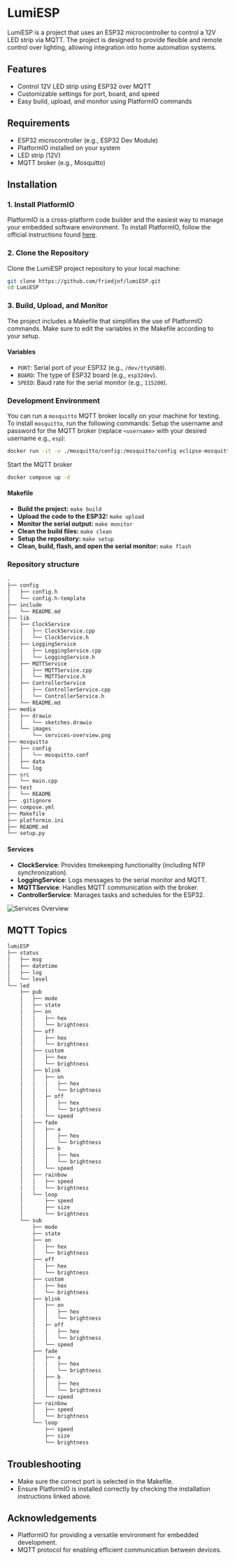 # LumiESP
LumiESP is a project that uses an ESP32 microcontroller to control a 12V LED strip via MQTT. The project is designed to provide flexible and remote control over lighting, allowing integration into home automation systems.

## Features
- Control 12V LED strip using ESP32 over MQTT
- Customizable settings for port, board, and speed
- Easy build, upload, and monitor using PlatformIO commands

## Requirements
- ESP32 microcontroller (e.g., ESP32 Dev Module)
- PlatformIO installed on your system
- LED strip (12V)
- MQTT broker (e.g., Mosquitto)

## Installation
### 1. Install PlatformIO
PlatformIO is a cross-platform code builder and the easiest way to manage your embedded software environment. To install PlatformIO, follow the official instructions found [here](https://docs.platformio.org/en/latest/core/installation/methods/installer-script.html).

### 2. Clone the Repository
Clone the LumiESP project repository to your local machine:

```bash
git clone https://github.com/friedjof/lumiESP.git
cd LumiESP
```

### 3. Build, Upload, and Monitor
The project includes a Makefile that simplifies the use of PlatformIO commands. Make sure to edit the variables in the Makefile according to your setup.

#### Variables
- `PORT`: Serial port of your ESP32 (e.g., `/dev/ttyUSB0`).
- `BOARD`: The type of ESP32 board (e.g., `esp32dev`).
- `SPEED`: Baud rate for the serial monitor (e.g., `115200`).

### Development Environment
You can run a `mosquitto` MQTT broker locally on your machine for testing. To install `mosquitto`, run the following commands:
Setup the username and password for the MQTT broker (replace `<username>` with your desired username e.g., `esp`):
```bash
docker run -it -v ./mosquitto/config:/mosquitto/config eclipse-mosquitto mosquitto_passwd -c /mosquitto/config/password.txt <username>
```

Start the MQTT broker
```bash
docker compose up -d
```

#### Makefile

- **Build the project:** `make build`
- **Upload the code to the ESP32:** `make upload`
- **Monitor the serial output:** `make monitor`
- **Clean the build files:** `make clean`
- **Setup the repository:** `make setup`
- **Clean, build, flash, and open the serial monitor:** `make flash`

### Repository structure
```txt
.
├── config
│   ├── config.h
│   └── config.h-template
├── include
│   └── README.md
├── lib
│   ├── ClockService
│   │   ├── ClockService.cpp
│   │   └── ClockService.h
│   ├── LoggingService
│   │   ├── LoggingService.cpp
│   │   └── LoggingService.h
│   ├── MQTTService
│   │   ├── MQTTService.cpp
│   │   └── MQTTService.h
│   ├── ControllerService
│   │   ├── ControllerService.cpp
│   │   └── ControllerService.h
│   └── README.md
├── media
│   ├── drawio
│   │   └── sketches.drawio
│   └── images
│       └── services-overview.png
├── mosquitto
│   ├── config
│   │   └── mosquitto.conf
│   ├── data
│   └── log
├── src
│   └── main.cpp
├── test
│   └── README
├── .gitignore
├── compose.yml
├── Makefile
├── platformio.ini
├── README.md
└── setup.py
```

#### Services
- **ClockService**: Provides timekeeping functionality (including NTP synchronization).
- **LoggingService**: Logs messages to the serial monitor and MQTT.
- **MQTTService**: Handles MQTT communication with the broker.
- **ControllerService**: Manages tasks and schedules for the ESP32.

![Services Overview](media/images/services-overview.png)

## MQTT Topics
```txt
lumiESP
├── status
│   ├── msg
│   ├── datetime
│   ├── log
│   └── level
└── led
    ├── pub
    │   ├── mode
    │   ├── state
    │   ├── on
    │   │   ├── hex
    │   │   └── brightness
    │   ├── off
    │   │   ├── hex
    │   │   └── brightness
    │   ├── custom
    │   │   ├── hex
    │   │   └── brightness
    │   ├── blink
    │   │   ├── on
    │   │   │   ├── hex
    │   │   │   └── brightness
    │   │   ├─ off
    │   │   │   ├── hex
    │   │   │   └── brightness
    │   │   └── speed
    │   ├── fade
    │   │   ├── a
    │   │   │   ├── hex
    │   │   │   └── brightness
    │   │   ├── b
    │   │   │   ├── hex
    │   │   │   └── brightness
    │   │   └── speed
    │   ├── rainbow
    │   │   ├── speed
    │   │   └── brightness
    │   └── loop
    │       ├── speed
    │       ├── size
    │       └── brightness
    └── sub
        ├── mode
        ├── state
        ├── on
        │   ├── hex
        │   └── brightness
        ├── off
        │   ├── hex
        │   └── brightness
        ├── custom
        │   ├── hex
        │   └── brightness
        ├── blink
        │   ├── on
        │   │   ├── hex
        │   │   └── brightness
        │   ├─ off
        │   │   ├── hex
        │   │   └── brightness
        │   └── speed
        ├── fade
        │   ├── a
        │   │   ├── hex
        │   │   └── brightness
        │   ├── b
        │   │   ├── hex
        │   │   └── brightness
        │   └── speed
        ├── rainbow
        │   ├── speed
        │   └── brightness
        └── loop
            ├── speed
            ├── size
            └── brightness
```


## Troubleshooting
- Make sure the correct port is selected in the Makefile.
- Ensure PlatformIO is installed correctly by checking the installation instructions linked above.

## Acknowledgements
- PlatformIO for providing a versatile environment for embedded development.
- MQTT protocol for enabling efficient communication between devices.